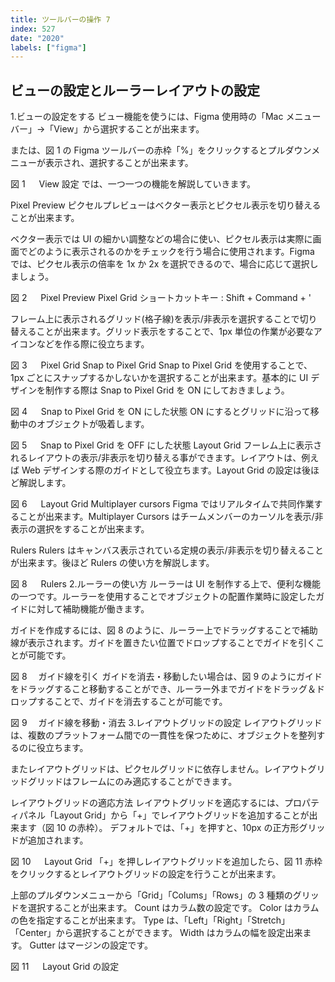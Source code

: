 ```yaml
---
title: ツールバーの操作 7
index: 527
date: "2020"
labels: ["figma"]
---
```


## ビューの設定とルーラーレイアウトの設定

1.ビューの設定をする
ビュー機能を使うには、Figma 使用時の「Mac メニューバー」→「View」から選択することが出来ます。

または、図 1 の Figma ツールバーの赤枠「%」をクリックするとプルダウンメニューが表示され、選択することが出来ます。

図 1 　 View 設定
では、一つ一つの機能を解説していきます。

Pixel Preview
ピクセルプレビューはベクター表示とピクセル表示を切り替えることが出来ます。

ベクター表示では UI の細かい調整などの場合に使い、ピクセル表示は実際に画面でどのように表示されるのかをチェックを行う場合に使用されます。Figma では、ピクセル表示の倍率を 1x か 2x を選択できるので、場合に応じて選択しましょう。

図 2 　 Pixel Preview
Pixel Grid
ショートカットキー : Shift + Command + '

フレーム上に表示されるグリッド(格子線)を表示/非表示を選択することで切り替えることが出来ます。グリッド表示をすることで、1px 単位の作業が必要なアイコンなどを作る際に役立ちます。

図 3 　 Pixel Grid
Snap to Pixel Grid
Snap to Pixel Grid を使用することで、1px ごとにスナップするかしないかを選択することが出来ます。基本的に UI デザインを制作する際は Snap to Pixel Grid を ON にしておきましょう。

図 4 　 Snap to Pixel Grid を ON にした状態
ON にするとグリッドに沿って移動中のオブジェクトが吸着します。

図 5 　 Snap to Pixel Grid を OFF にした状態
Layout Grid
フーレム上に表示されるレイアウトの表示/非表示を切り替える事ができます。レイアウトは、例えば Web デザインする際のガイドとして役立ちます。Layout Grid の設定は後ほど解説します。

図 6 　 Layout Grid
Multiplayer cursors
Figma ではリアルタイムで共同作業することが出来ます。Multiplayer Cursors はチームメンバーのカーソルを表示/非表示の選択をすることが出来ます。

Rulers
Rulers はキャンバス表示されている定規の表示/非表示を切り替えることが出来ます。後ほど Rulers の使い方を解説します。

図 8 　 Rulers 2.ルーラーの使い方
ルーラーは UI を制作する上で、便利な機能の一つです。ルーラーを使用することでオブジェクトの配置作業時に設定したガイドに対して補助機能が働きます。

ガイドを作成するには、図 8 のように、ルーラー上でドラッグすることで補助線が表示されます。ガイドを置きたい位置でドロップすることでガイドを引くことが可能です。

図 8 　ガイド線を引く
ガイドを消去・移動したい場合は、図 9 のようにガイドをドラッグすること移動することができ、ルーラー外までガイドをドラッグ＆ドロップすることで、ガイドを消去することが可能です。

図 9 　ガイド線を移動・消去 3.レイアウトグリッドの設定
レイアウトグリッドは、複数のプラットフォーム間での一貫性を保つために、オブジェクトを整列するのに役立ちます。

またレイアウトグリッドは、ピクセルグリッドに依存しません。レイアウトグリッドグリッドはフレームにのみ適応することができます。

レイアウトグリッドの適応方法
レイアウトグリッドを適応するには、プロパティパネル「Layout Grid」から「+」でレイアウトグリッドを追加することが出来ます（図 10 の赤枠）。
デフォルトでは、「+」を押すと、10px の正方形グリッドが追加されます。

図 10 　 Layout Grid
「+」を押しレイアウトグリッドを追加したら、図 11 赤枠をクリックするとレイアウトグリッドの設定を行うことが出来ます。

上部のプルダウンメニューから「Grid」「Colums」「Rows」の 3 種類のグリッドを選択することが出来ます。
Count はカラム数の設定です。
Color はカラムの色を指定することが出来ます。
Type は、「Left」「Right」「Stretch」「Center」から選択することができます。
Width はカラムの幅を設定出来ます。
Gutter はマージンの設定です。

図 11 　 Layout Grid の設定
